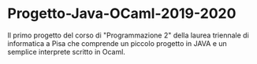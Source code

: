 # Progetto-Java-OCaml-2019-2020
Il primo progetto del corso di "Programmazione 2" della laurea triennale di informatica a Pisa che comprende un piccolo progetto in JAVA e un semplice interprete scritto in Ocaml.
